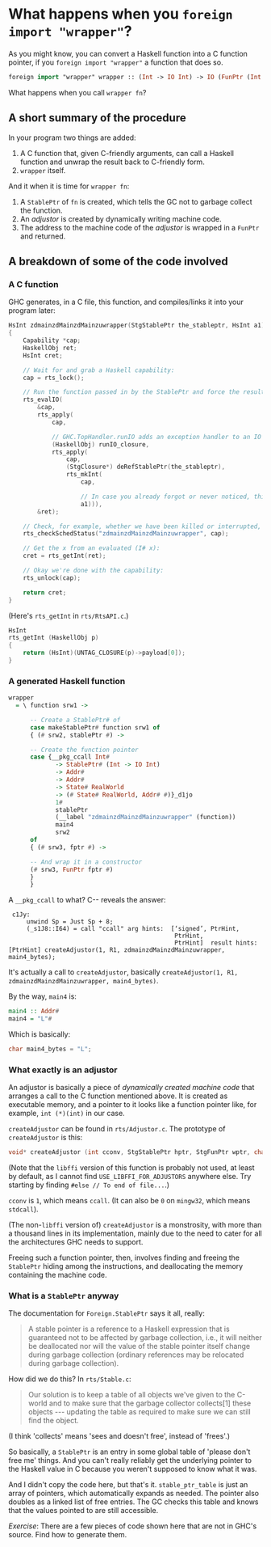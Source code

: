 # What happens when you `foreign import "wrapper"`?

As you might know, you can convert a Haskell function into a C function pointer, if you `foreign import "wrapper"` a function that does so.

```haskell
foreign import "wrapper" wrapper :: (Int -> IO Int) -> IO (FunPtr (Int -> IO Int))
```

What happens when you call `wrapper fn`?

## A short summary of the procedure

In your program two things are added:

1. A C function that, given C-friendly arguments, can call a Haskell function and unwrap the result back to C-friendly form.
2. `wrapper` itself.

And it when it is time for `wrapper fn`:

1. A `StablePtr` of `fn` is created, which tells the GC not to garbage collect the function.
2. An *adjustor* is created by dynamically writing machine code.
3. The address to the machine code of the *adjustor* is wrapped in a `FunPtr` and returned.

## A breakdown of some of the code involved

### A C function

GHC generates, in a C file, this function, and compiles/links it into your program later:

```c
HsInt zdmainzdMainzdMainzuwrapper(StgStablePtr the_stableptr, HsInt a1)
{
    Capability *cap;
    HaskellObj ret;
    HsInt cret;

    // Wait for and grab a Haskell capability:
    cap = rts_lock();

    // Run the function passed in by the StablePtr and force the result Int to whnf:
    rts_evalIO(
        &cap,
        rts_apply(
            cap,

            // GHC.TopHandler.runIO adds an exception handler to an IO function.
            (HaskellObj) runIO_closure,
            rts_apply(
                cap,
                (StgClosure*) deRefStablePtr(the_stableptr),
                rts_mkInt(
                    cap,

                    // In case you already forgot or never noticed, this is the argument.
                    a1))),
        &ret);

    // Check, for example, whether we have been killed or interrupted, and if so exit:
    rts_checkSchedStatus("zdmainzdMainzdMainzuwrapper", cap);

    // Get the x from an evaluated (I# x):
    cret = rts_getInt(ret);

    // Okay we're done with the capability:
    rts_unlock(cap);

    return cret;
}
```

(Here's `rts_getInt` in `rts/RtsAPI.c`.)

```c
HsInt
rts_getInt (HaskellObj p)
{
    return (HsInt)(UNTAG_CLOSURE(p)->payload[0]);
}
```

### A generated Haskell function

```haskell
wrapper
  = \ function srw1 ->

      -- Create a StablePtr# of 
      case makeStablePtr# function srw1 of
      { (# srw2, stablePtr #) ->

      -- Create the function pointer
      case {__pkg_ccall Int#
             -> StablePtr# (Int -> IO Int)
             -> Addr#
             -> Addr#
             -> State# RealWorld
             -> (# State# RealWorld, Addr# #)}_d1jo
             1#
             stablePtr
             (__label "zdmainzdMainzdMainzuwrapper" (function))
             main4
             srw2
      of
      { (# srw3, fptr #) ->

      -- And wrap it in a constructor
      (# srw3, FunPtr fptr #)
      }
      }
```

A `__pkg_ccall` to what? C-- reveals the answer:

```cmm
 c1Jy:
     unwind Sp = Just Sp + 8;
     (_s1J8::I64) = call "ccall" arg hints:  [‘signed’, PtrHint,
                                              PtrHint,
                                              PtrHint]  result hints:  [PtrHint] createAdjustor(1, R1, zdmainzdMainzdMainzuwrapper, main4_bytes);
```

It's actually a call to `createAdjustor`, basically `createAdjustor(1, R1, zdmainzdMainzdMainzuwrapper, main4_bytes)`. 

By the way, `main4` is:

```haskell
main4 :: Addr#
main4 = "L"#
```

Which is basically:

```c
char main4_bytes = "L";
```

### What exactly is an adjustor

An adjustor is basically a piece of *dynamically created machine code* that arranges a call to the C function mentioned above. It is created as executable memory, and a pointer to it looks like a function pointer like, for example, `int (*)(int)` in our case.

`createAdjustor` can be found in `rts/Adjustor.c`. The prototype of `createAdjustor` is this:

```c
void* createAdjustor (int cconv, StgStablePtr hptr, StgFunPtr wptr, char *typeString);
```

(Note that the `libffi` version of this function is probably not used, at least by default, as I cannot find `USE_LIBFFI_FOR_ADJUSTORS` anywhere else. Try starting by finding `#else // To end of file...`.)

`cconv` is `1`, which means `ccall`. (It can also be `0` on `mingw32`, which means `stdcall`).

(The non-`libffi` version of) `createAdjustor` is a monstrosity, with more than a thousand lines in its implementation, mainly due to the need to cater for all the architectures GHC needs to support.

Freeing such a function pointer, then, involves finding and freeing the `StablePtr` hiding among the instructions, and deallocating the memory containing the machine code.

### What is a `StablePtr` anyway

The documentation for `Foreign.StablePtr` says it all, really:

> A stable pointer is a reference to a Haskell expression that is guaranteed not to be affected by garbage collection, i.e., it will neither be deallocated nor will the value of the stable pointer itself change during garbage collection (ordinary references may be relocated during garbage collection). 

How did we do this? In `rts/Stable.c`:

> Our solution is to keep a table of all objects we've given to the C-world and to make sure that the garbage collector collects[1] these objects --- updating the table as required to make sure we can still find the object.

(I think 'collects' means 'sees and doesn't free', instead of 'frees'.)

So basically, a `StablePtr` is an entry in some global table of 'please don't free me' things. And you can't really reliably get the underlying pointer to the Haskell value in C because you weren't supposed to know what it was.

And I didn't copy the code here, but that's it. `stable_ptr_table` is just an array of pointers, which automatically expands as needed. The pointer also doubles as a linked list of free entries. The GC checks this table and knows that the values pointed to are still accessible.

*Exercise*: There are a few pieces of code shown here that are not in GHC's source. Find how to generate them.